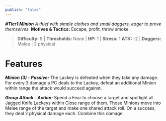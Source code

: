 ```yaml
---
publish: "false"
---
```

***#Tier1 Minion***
*A thief with simple clothes and small daggers, eager to prove themselves.*
**Motives & Tactics:** Escape, profit, throw smoke

> **Difficulty:** 9 | **Thresholds:** None | **HP:** 1 | **Stress:** 1
> **ATK:** -2 | **Daggers:** Melee | 2 physical

# Features

***Minion (3) - Passive:*** The Lackey is defeated when they take any damage. For every 3 damage a PC deals to the Lackey, defeat an additional Minion within range the attack would succeed against.

***Group Attack - Action:*** Spend a Fear to choose a target and spotlight all Jagged Knife Lackeys within Close range of them. Those Minions move into Melee range of the target and make one shared attack roll. On a success, they deal 2 physical damage each. Combine this damage.
